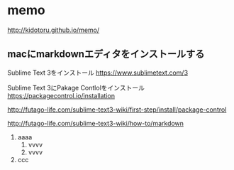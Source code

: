 # memo

http://kidotoru.github.io/memo/


## macにmarkdownエディタをインストールする

Sublime Text 3をインストール
https://www.sublimetext.com/3

Sublime Text 3にPakage Contlolをインストール
https://packagecontrol.io/installation

http://futago-life.com/sublime-text3-wiki/first-step/install/package-control

http://futago-life.com/sublime-text3-wiki/how-to/markdown

1. aaaa
    1. vvvv
    1. vvvv
1. ccc
